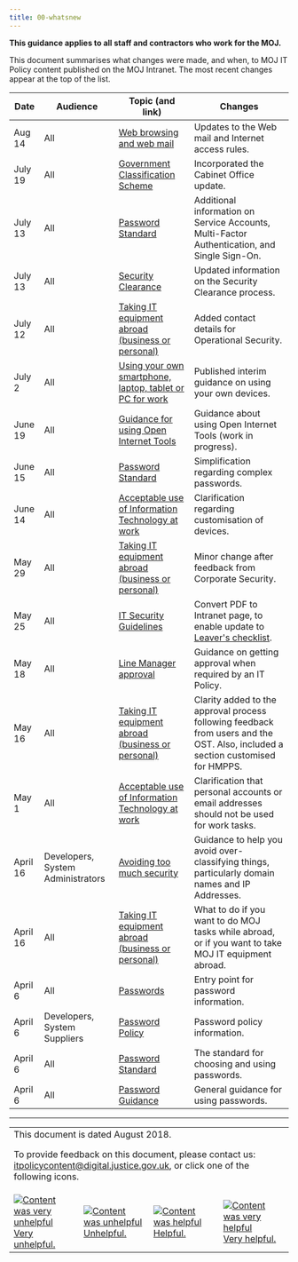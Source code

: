 ```yaml
---
title: 00-whatsnew
---
```


<b>This guidance applies to all staff and contractors who work for the MOJ.</b>

This document summarises what changes were made, and when, to MOJ IT Policy content published on the MOJ Intranet. The most recent changes appear at the top of the list.

Date | Audience | Topic (and link) | Changes
---|---|---|---
Aug 14 | All | [Web browsing and web mail](https://intranet.justice.gov.uk/guidance/security/it-computer-security/web-browsing/) | Updates to the Web mail and Internet access rules.
July 19 | All | [Government Classification Scheme](https://intranet.justice.gov.uk/guidance/security/it-computer-security/government-classification-scheme/) | Incorporated the Cabinet Office update.
July 13 | All | [Password Standard](https://intranet.justice.gov.uk/guidance/security/it-computer-security/ict-security-policy-framework/password-standard/) | Additional information on Service Accounts, Multi-Factor Authentication, and Single Sign-On.
July 13 | All | [Security Clearance](https://intranet.justice.gov.uk/guidance/security/it-computer-security/security-clearance/) | Updated information on the Security Clearance process.
July 12 | All | [Taking IT equipment abroad (business or personal)](https://intranet.justice.gov.uk/guidance/security/it-computer-security/taking-it-equipment-abroad-business-or-personal/) | Added contact details for Operational Security.
July 2 | All | [Using your own smartphone, laptop, tablet or PC for work](https://intranet.justice.gov.uk/guidance/security/it-computer-security/ict-security-policy-framework/using-your-own-smartphone-laptop-tablet-or-pc-for-work/) | Published interim guidance on using your own devices.
June 19 | All | [Guidance for using Open Internet Tools](https://intranet.justice.gov.uk/guidance/security/it-computer-security/guidance-for-using-open-internet-tools/) | Guidance about using Open Internet Tools (work in progress).
June 15 | All | [Password Standard](https://intranet.justice.gov.uk/guidance/security/it-computer-security/ict-security-policy-framework/password-standard/) | Simplification regarding complex passwords.
June 14 | All | [Acceptable use of Information Technology at work](https://intranet.justice.gov.uk/guidance/security/it-computer-security/acceptable-use/) | Clarification regarding customisation of devices.
May 29 | All | [Taking IT equipment abroad (business or personal)](https://intranet.justice.gov.uk/guidance/security/it-computer-security/taking-it-equipment-abroad-business-or-personal/) | Minor change after feedback from Corporate Security.
May 25 | All | [IT Security Guidelines](https://intranet.justice.gov.uk/guidance/security/it-computer-security/ict-security-policy-framework/it-security-guidelines/) | Convert PDF to Intranet page, to enable update to [Leaver's checklist](https://intranet.justice.gov.uk/documents/2018/05/leavers-checklist-for-managers-3.docx).
May 18 | All | [Line Manager approval](https://intranet.justice.gov.uk/guidance/security/it-computer-security/line-manager-approval/) | Guidance on getting approval when required by an IT Policy.
May 16 | All | [Taking IT equipment abroad (business or personal)](https://intranet.justice.gov.uk/guidance/security/it-computer-security/taking-it-equipment-abroad-business-or-personal/) | Clarity added to the approval process following feedback from users and the OST. Also, included a section customised for HMPPS.
May 1 | All | [Acceptable use of Information Technology at work](https://intranet.justice.gov.uk/guidance/security/it-computer-security/acceptable-use/) | Clarification that personal accounts or email addresses should not be used for work tasks.
April 16 | Developers, System Administrators | [Avoiding too much security](https://intranet.justice.gov.uk/guidance/security/it-computer-security/setecastronomy/) | Guidance to help you avoid over-classifying things, particularly domain names and IP Addresses.
April 16 | All | [Taking IT equipment abroad (business or personal)](https://intranet.justice.gov.uk/guidance/security/it-computer-security/taking-it-equipment-abroad-business-or-personal/) | What to do if you want to do MOJ tasks while abroad, or if you want to take MOJ IT equipment abroad.
April 6 | All | [Passwords](https://intranet.justice.gov.uk/guidance/security/it-computer-security/passwords/) | Entry point for password information.
April 6 | Developers, System Suppliers | [Password Policy](https://intranet.justice.gov.uk/guidance/security/it-computer-security/ict-security-policy-framework/password-policy/) | Password policy information.
April 6 | All | [Password Standard](https://intranet.justice.gov.uk/guidance/security/it-computer-security/ict-security-policy-framework/password-standard/) | The standard for choosing and using passwords.
April 6 | All | [Password Guidance](https://intranet.justice.gov.uk/guidance/security/it-computer-security/ict-security-policy-framework/password-guidance/) | General guidance for using passwords.

---

<table>
<tr><td colspan='4'>This document is dated August 2018.
<p>
To provide feedback on this document, please contact us: <a href="mailto:itpolicycontent+00-whatsnew@digital.justice.gov.uk?subject=00-whatsnew">itpolicycontent@digital.justice.gov.uk</a>, or click one of the following icons.</p></td></tr>
<tr>
<td width='25%'><a href="mailto:itpolicycontent+00-whatsnew-2@digital.justice.gov.uk?subject=00-whatsnew-2"><img src="https://intranet.justice.gov.uk/app/uploads/2018/04/DoubleCross.gif" alt="Content was very unhelpful">Very unhelpful.</a></td>
<td width='25%'><a href="mailto:itpolicycontent+00-whatsnew-1@digital.justice.gov.uk?subject=00-whatsnew-1"><img src="https://intranet.justice.gov.uk/app/uploads/2018/04/Cross.gif" alt="Content was unhelpful">Unhelpful.</a></td>
<td width='25%'><a href="mailto:itpolicycontent+00-whatsnew+1@digital.justice.gov.uk?subject=00-whatsnew+1"><img src="https://intranet.justice.gov.uk/app/uploads/2018/04/Tick.gif" alt="Content was helpful">Helpful.</a></td>
<td width='25%'><a href="mailto:itpolicycontent+00-whatsnew+2@digital.justice.gov.uk?subject=00-whatsnew+2"><img src="https://intranet.justice.gov.uk/app/uploads/2018/04/DoubleTick.gif" alt="Content was very helpful">Very helpful.</a></td>
</table>
